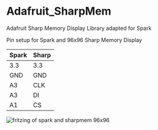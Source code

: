 Adafruit_SharpMem
=================

Adafruit Sharp Memory Display Library adapted for Spark

Pin setup for Spark and 96x96 Sharp Memory Display


Spark         | Sharp
------------- | -------------
3.3           | 3.3
GND           | GND
A3            | CLK
A3            | DI
A1            | CS


![fritzing of spark and sharpmem 96x96](https://www.flickr.com/photos/132833129@N08/17306797651/)
